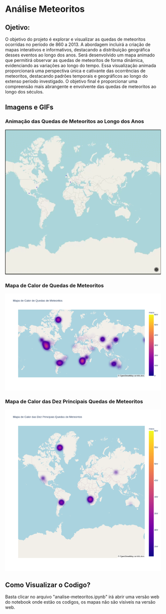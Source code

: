# Análise Meteoritos

## Ojetivo:

O objetivo do projeto é explorar e visualizar as quedas de meteoritos ocorridas no período de 860 a 2013. A abordagem incluirá a criação de mapas interativos e informativos, destacando a distribuição geográfica desses eventos ao longo dos anos. Será desenvolvido um mapa animado que permitirá observar as quedas de meteoritos de forma dinâmica, evidenciando as variações ao longo do tempo. Essa visualização animada proporcionará uma perspectiva única e cativante das ocorrências de meteoritos, destacando padrões temporais e geográficos ao longo do extenso período investigado. O objetivo final é proporcionar uma compreensão mais abrangente e envolvente das quedas de meteoritos ao longo dos séculos.

## Imagens e GIFs

### Animação das Quedas de Meteoritos ao Longo dos Anos
![Animação das Quedas de Meteoritos ao Longo dos Anos](images/mapa.gif)

### Mapa de Calor de Quedas de Meteoritos
![Mapa de Calor de Quedas de Meteoritos](images/mapa1.png)

### Mapa de Calor das Dez Principais Quedas de Meteoritos
![Mapa de Calor das Dez Principais Quedas de Meteoritos](images/mapa2.png)

## Como Visualizar o Codigo?
Basta clicar no arquivo "analise-meteoritos.ipynb" irá abrir uma versão web do notebook onde estão os codigos, os mapas não são visiveis na versão web.
